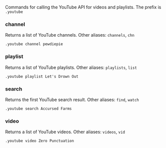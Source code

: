Commands for calling the YouTube API for videos and playlists. The prefix is `.youtube`

### channel
Returns a list of YouTube channels. Other aliases: `channels`, `chn`
```
.youtube channel pewdiepie
```

### playlist
Returns a list of YouTube playlists. Other aliases: `playlists`, `list`
```
.youtube playlist Let's Drown Out
```

### search
Returns the first YouTube search result. Other aliases: `find`, `watch`
```
.youtube search Accursed Farms
```

### video
Returns a list of YouTube videos. Other aliases: `videos`, `vid`
```
.youtube video Zero Punctuation
```